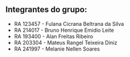 ## Integrantes do grupo:

- RA 123457 - Fulana Cicrana Beltrana da Silva
- RA 214017 - Bruno Henrique Emidio Leite
- RA 193400 - Alan Freitas Ribeiro
- RA 203304 - Mateus Rangel Teixeira Diniz
- RA 241997 - Melanie Nellen Soares
